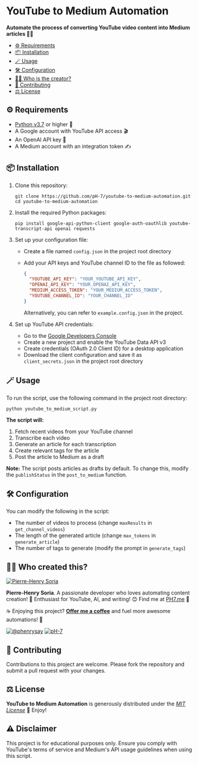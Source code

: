 # YouTube to Medium Automation
**Automate the process of converting YouTube video content into Medium articles 🎥📝**

- [⚙️ Requirements](#%EF%B8%8F-requirements)
- [📦 Installation](#-installation)
- [🪄 Usage](#-usage)
- [🛠️ Configuration](#%EF%B8%8F-configuration)
- [👨‍🍳 Who is the creator?](#-who-created-this)
- [🤝 Contributing](#-contributing)
- [⚖️ License](#%EF%B8%8F-license)

## ⚙️ Requirements
 * [Python v3.7](https://www.python.org/downloads/) or higher 🐍
 * A Google account with YouTube API access 🎬
 * An OpenAI API key 🧠
 * A Medium account with an integration token ✍️

## 📦 Installation

1. Clone this repository:
   ```console
   git clone https://github.com/pH-7/youtube-to-medium-automation.git
   cd youtube-to-medium-automation
   ```

2. Install the required Python packages:
   ```console
   pip install google-api-python-client google-auth-oauthlib youtube-transcript-api openai requests
   ```

3. Set up your configuration file:
   - Create a file named `config.json` in the project root directory
   - Add your API keys and YouTube channel ID to the file as followed:
     ```json
     {
       "YOUTUBE_API_KEY": "YOUR_YOUTUBE_API_KEY",
       "OPENAI_API_KEY": "YOUR_OPENAI_API_KEY",
       "MEDIUM_ACCESS_TOKEN": "YOUR_MEDIUM_ACCESS_TOKEN",
       "YOUTUBE_CHANNEL_ID": "YOUR_CHANNEL_ID"
     }
     ```

     Alternatively, you can refer to `example.config.json` in the project.

4. Set up YouTube API credentials:
   - Go to the [Google Developers Console](https://console.developers.google.com/)
   - Create a new project and enable the YouTube Data API v3
   - Create credentials (OAuth 2.0 Client ID) for a desktop application
   - Download the client configuration and save it as `client_secrets.json` in the project root directory

## 🪄 Usage

To run the script, use the following command in the project root directory:

```console
python youtube_to_medium_script.py
```

**The script will:**
1. Fetch recent videos from your YouTube channel
2. Transcribe each video
3. Generate an article for each transcription
4. Create relevant tags for the article
5. Post the article to Medium as a draft

**Note:** The script posts articles as drafts by default. To change this, modify the `publishStatus` in the `post_to_medium` function.

## 🛠️ Configuration

You can modify the following in the script:
- The number of videos to process (change `maxResults` in `get_channel_videos`)
- The length of the generated article (change `max_tokens` in `generate_article`)
- The number of tags to generate (modify the prompt in `generate_tags`)

## 👨‍🍳 Who created this?

[![Pierre-Henry Soria](https://s.gravatar.com/avatar/a210fe61253c43c869d71eaed0e90149?s=200)](https://PH7.me 'Pierre-Henry Soria personal website')

**Pierre-Henry Soria**. A passionate developer who loves automating content creation! 🚀 Enthusiast for YouTube, AI, and writing! 😊 Find me at [PH7.me](https://PH7.me) 💫


☕️ Enjoying this project? **[Offer me a coffee](https://ko-fi.com/phenry)** and fuel more awesome automations! 💪

[![@phenrysay][twitter-image]](https://x.com/phenrysay) [![pH-7][github-image]](https://github.com/pH-7)


## 🤝 Contributing

Contributions to this project are welcome. Please fork the repository and submit a pull request with your changes.

## ⚖️ License

**YouTube to Medium Automation** is generously distributed under the *[MIT License](https://opensource.org/licenses/MIT)* 🎉 Enjoy!

## ⚠️ Disclaimer

This project is for educational purposes only. Ensure you comply with YouTube's terms of service and Medium's API usage guidelines when using this script.

<!-- GitHub's Markdown reference links -->
[twitter-image]: https://img.shields.io/badge/Twitter-1DA1F2?style=for-the-badge&logo=twitter&logoColor=white
[github-image]: https://img.shields.io/badge/GitHub-100000?style=for-the-badge&logo=github&logoColor=white